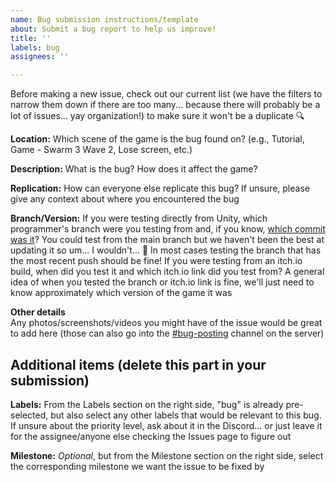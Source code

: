 ```yaml
---
name: Bug submission instructions/template
about: Submit a bug report to help us improve!
title: ''
labels: bug
assignees: ''

---
```


Before making a new issue, check out our current list (we have the filters to narrow them down if there are too many... because there will probably be a lot of issues... yay organization!) to make sure it won't be a duplicate 🔍

**Location:** Which scene of the game is the bug found on? (e.g., Tutorial, Game - Swarm 3 Wave 2, Lose screen, etc.)

**Description:** What is the bug? How does it affect the game?

**Replication:** How can everyone else replicate this bug? If unsure, please give any context about where you encountered the bug

**Branch/Version:** If you were testing directly from Unity, which programmer's branch were you testing from and, if you know, [which commit was it](https://github.com/Philosophical-Zombies/OhRats/commits/main)? You could test from the main branch but we haven't been the best at updating it so um... I wouldn't... 🧍 In most cases testing the branch that has the most recent push should be fine! If you were testing from an itch.io build, when did you test it and which itch.io link did you test from? A general idea of when you tested the branch or itch.io link is fine, we'll just need to know approximately which version of the game it was

**Other details**  
Any photos/screenshots/videos you might have of the issue would be great to add here (those can also go into the [#bug-posting](https://discord.com/channels/1150219870751957046/1168264987215667282) channel on the server)

## Additional items (delete this part in your submission)
**Labels:** From the Labels section on the right side, "bug" is already pre-selected, but also select any other labels that would be relevant to this bug. If unsure about the priority level, ask about it in the Discord... or just leave it for the assignee/anyone else checking the Issues page to figure out

**Milestone:** _Optional_, but from the Milestone section on the right side, select the corresponding milestone we want the issue to be fixed by
